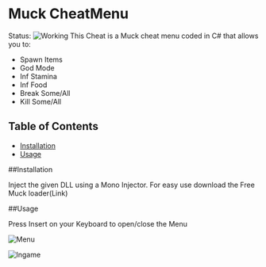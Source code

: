 # Muck CheatMenu
Status: ![Working](https://img.shields.io/badge/Status-Working-brightgreen)
This Cheat is a Muck cheat menu coded in C# that allows you to:
- Spawn Items
- God Mode
- Inf Stamina
- Inf Food
- Break Some/All
- Kill Some/All

## Table of Contents

- [Installation](#installation)
- [Usage](#usage)




##Installation

Inject the given DLL using a Mono Injector.
For easy use download the Free Muck loader(Link)


##Usage

Press Insert on your Keyboard to open/close the Menu


![Menu](https://i.imgur.com/KryFzS5.png)

![Ingame](https://i.imgur.com/fuaAR7M.png)
